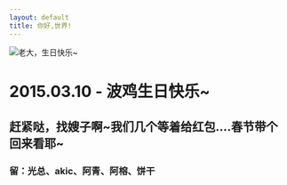 ```yaml
---
layout: default
title: 你好,世界!
---
```

![老大，生日快乐~](https://t.williamgates.net/thumb-16D8_54FE7D85.jpg "老大，生日快乐~")

# 2015.03.10 - 波鸡生日快乐~

## 赶紧哒，找嫂子啊~我们几个等着给红包....春节带个回来看耶~

### 留：光总、akic、阿青、阿榕、饼干
